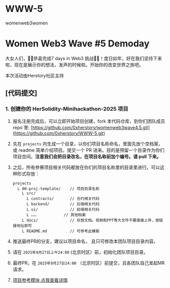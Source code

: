 # WWW-5
womenweb3women
# Women Web3 Wave #5 Demoday


大女人们，🎉🎉恭喜完成7 days in Web3 挑战🎉🎉！度日如年，好在我们坚持下来啦，现在是展示你的想法，发声的时候啦。开始你的改变世界之旅吧。

本次活动由Herstory社区主持

## [代码提交]

### 1. 创建你的 HerSolidity-Minihackathon-2025 项目

1. 报名注册完成后，可以立即开始项目创建，fork 本代码仓库，到你们团队成员 repo 里: [https://github.com/0xherstory/womenweb3wave4.5.git](https://github.com/0xherstory/WWW-5.git)
2. 先在 `projects` 内生成一个目录，以你们项目名称命名，里面先放个空档案，或 readme 简单介绍项目。提交一个 PR 进来。目的是预留一个目录作为你们项目空间。**注意我们会把目录改名，在项目名称前加个编号。请 pull 下来。**

3. 之后，所有参赛项目相关代码都放在你们的项目名称里的目录里进行。可以这种形式存放：

    ```
    projects
      L 00-proj-template/    // 项目目录名称
        L src/
          L contracts/       // 合约相关代码
          L backend/         // 后端相关代码
          L ui/              // 前端相关代码
          L 。。。           // 其他档案
        L docs/              // 存放文档。视频和PPT等大文件不要直接上传，放链接地址即可
        L README.md          // 可参考此模板
    ```

4. 推送最终PR的分支，建议以项目命名， 且只可修改本团队项目目录内容。

5. 请在 `2025年9月27日上午24:00` (北京时区）前，初始化团队项目目录。

6. 最终PR，在 `2025年9月27日24:00` （北京时区）前提交，且各团队自己发起MR请求。

7. [项目参考模块,点我查看详情](https://github.com/0xherstory/womenweb3wave4.5/blob/main/demo-projects-submit-here/00-proj-template/project-intro-includes.md)


